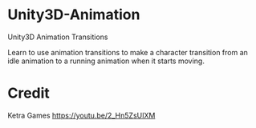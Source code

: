 # Unity3D-Animation

Unity3D Animation Transitions

Learn to use animation transitions to make a character transition from an idle animation to a running animation when it starts moving.

# Credit

Ketra Games  https://youtu.be/2_Hn5ZsUIXM
